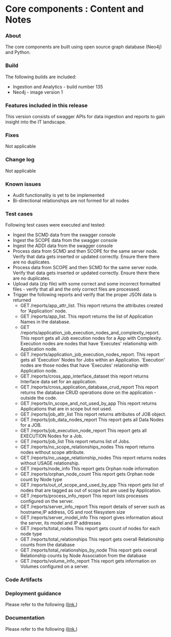 # Core components : Content and Notes

### About
The core components are built using open source graph database (Neo4j) and Python. 

### Build
The following builds are included:
* Ingestion and Analytics - build number 135
* Neo4j - image version 1

### Features included in this release
This version consists of swagger APIs for data ingestion and reports to gain insight into the IT landscape.

### Fixes
Not applicable

### Change log
Not applicable

### Known issues
* Audit functionality is yet to be implemented
* Bi-directional relationships are not formed for all nodes

### Test cases
Following test cases were executed and tested:
* Ingest the SCMD data from the swagger console
* Ingest the SCOPE data from the swagger console
* Ingest the ADDI data from the swagger console
* Process data from SCMD and then SCOPE for the same server node. Verify that data gets inserted or updated correctly. Ensure there there are no duplicates.
* Process data from SCOPE and then SCMD for the same server node. Verify that data gets inserted or updated correctly. Ensure there there are no duplicates.
* Upload data (zip file) with some correct and some incorrect formatted files - verify that all and the only correct files are processed.
* Trigger the following reports and verify that the proper JSON data is returned 
    * GET /reports/app_attr_list. 						This report returns the attributes created for 'Application' node. 
    * GET /reports/app_list.  						This report returns the list of Application Names in the database.
    * GET /reports/application_job_execution_nodes_and_complexity_report.	This report gets all Job execution nodes for a App with Complexity. Execution nodes are nodes that have 'Executes' relationship with Application node. 
    * GET /reports/application_job_execution_nodes_report.			This report gets all 'Execution' Nodes for Jobs within an Application. 'Execution' nodes are those nodes that have 'Executes' relationship with Application node.
    * GET /reports/cross_app_interface_dataset				this report returns Interface data set for an application. 
    * GET /reports/cross_application_database_crud_report			This report returns the database CRUD operations done on the application - outside the code. 
    * GET /reports/in_scope_and_not_used_by_app				This report returns Applications that are in scope but not used. 
    * GET /reports/job_attr_list						This report returns attributes of JOB object. 
    * GET /reports/job_data_nodes_report					This report gets all Data Nodes for a JOB. 
    * GET /reports/job_execution_node_report					This report gets all EXECUTION Nodes for a Job. 
    * GET /reports/job_list							This report returns list of Jobs.
    * GET /reports/no_scope_relationships_nodes				This report returns nodes without scope attribute. 
    * GET /reports/no_usage_relationship_nodes				This report returns nodes without USAGE relationship. 
    * GET /reports/node_info							This report gets Orphan node information
    * GET /reports/orphan_node_count						This report gets Orphan node count by Node type
    * GET /reports/out_of_scope_and_used_by_app				This report gets list of nodes that are tagged as out of scope but are used by Application.
    * GET /reports/process_info_report					This report lists processes configured on the server.
    * GET /reports/server_info_report						This report details of server such as hostname,IP address,  OS and root filesystem size
    * GET /reports/server_model_info						This report gives information about the server, its model and IP addresses
    * GET /reports/total_nodes						This report gets count of nodes for each node type
    * GET /reports/total_relationships					This report gets overall Relationship counts from the database
    * GET /reports/total_relationships_by_node				This report gets overall Relationship counts by Node Association from the database
    * GET /reports/volume_info_report						This report gets information on Volumes configured on a server. 


### Code Artifacts 


### Deployment guidance
Please refer to the following (<A HREF="https://github.ibm.com/ngt/zeus/blob/master/Documentation/CoreComponents.md">link.</A>)
      

### Documentation
Please refer to the following (<A HREF="https://github.ibm.com/ngt/zeus/blob/master/Documentation/CoreComponents.md">link.</A>)


